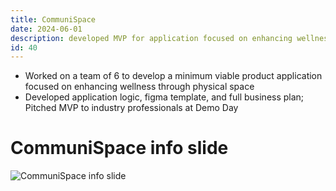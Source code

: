 ```yaml
---
title: CommuniSpace
date: 2024-06-01
description: developed MVP for application focused on enhancing wellness through physical space
id: 40
---
```

- Worked on a team of 6 to develop a minimum viable product application focused on enhancing wellness through physical space
- Developed application logic, figma template, and full business plan; Pitched MVP to industry professionals at Demo Day

# CommuniSpace info slide
![CommuniSpace info slide](/projects/communispace.png)